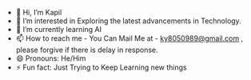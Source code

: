 - 👋 Hi, I’m Kapil
- 👀 I’m interested in Exploring the latest advancements in Technology.
- 🌱 I’m currently learning AI
- 📫 How to reach me - You Can Mail Me at - ky8050989@gmail.com , please forgive if there is delay in response.
- 😄 Pronouns: He/Him
- ⚡ Fun fact: Just Trying to Keep Learning new things

<!---
yadavkapil23/yadavkapil23 is a ✨ special ✨ repository because its `README.md` (this file) appears on your GitHub profile.
You can click the Preview link to take a look at your changes.
--->
